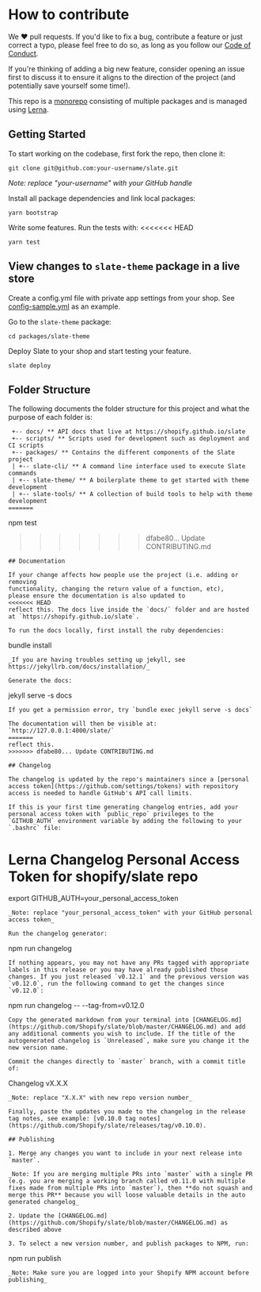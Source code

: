 # How to contribute

We ❤️ pull requests. If you'd like to fix a bug, contribute a feature or just correct a typo, please feel free to do so, as long as you follow our [Code of Conduct](https://github.com/Shopify/slate/blob/master/CODE_OF_CONDUCT.md).

If you're thinking of adding a big new feature, consider opening an issue first to discuss it to ensure it aligns to the direction of the project (and potentially save yourself some time!).

This repo is a [monorepo](https://github.com/babel/babel/blob/master/doc/design/monorepo.md) consisting of multiple packages and is managed using [Lerna](https://github.com/lerna/lerna).

## Getting Started

To start working on the codebase, first fork the repo, then clone it:

```
git clone git@github.com:your-username/slate.git
```

_Note: replace "your-username" with your GitHub handle_

Install all package dependencies and link local packages:

```
yarn bootstrap
```

Write some features. Run the tests with:
<<<<<<< HEAD

```
yarn test
```

## View changes to `slate-theme` package in a live store

Create a config.yml file with private app settings from your shop. See [config-sample.yml](https://github.com/Shopify/slate/blob/master/packages/slate-theme/config-sample.yml) as an example.

Go to the `slate-theme` package:

```
cd packages/slate-theme
```

Deploy Slate to your shop and start testing your feature.

```
slate deploy
```

## Folder Structure

The following documents the folder structure for this project and what the purpose of each folder is:

```
 +-- docs/ ** API docs that live at https://shopify.github.io/slate
 +-- scripts/ ** Scripts used for development such as deployment and CI scripts
 +-- packages/ ** Contains the different components of the Slate project
 | +-- slate-cli/ ** A command line interface used to execute Slate commands
 | +-- slate-theme/ ** A boilerplate theme to get started with theme development
 | +-- slate-tools/ ** A collection of build tools to help with theme development
=======
```

npm test

> > > > > > > dfabe80... Update CONTRIBUTING.md

```
## Documentation

If your change affects how people use the project (i.e. adding or removing
functionality, changing the return value of a function, etc),
please ensure the documentation is also updated to
<<<<<<< HEAD
reflect this. The docs live inside the `docs/` folder and are hosted
at `https://shopify.github.io/slate`.

To run the docs locally, first install the ruby dependencies:
```

bundle install

```
_If you are having troubles setting up jekyll, see https://jekyllrb.com/docs/installation/_

Generate the docs:
```

jekyll serve -s docs

```
If you get a permission error, try `bundle exec jekyll serve -s docs`

The documentation will then be visible at:
`http://127.0.0.1:4000/slate/`
=======
reflect this.
>>>>>>> dfabe80... Update CONTRIBUTING.md

## Changelog

The changelog is updated by the repo's maintainers since a [personal access token](https://github.com/settings/tokens) with repository access is needed to handle GitHub's API call limits.

If this is your first time generating changelog entries, add your personal access token with `public_repo` privileges to the `GITHUB_AUTH` environment variable by adding the following to your `.bashrc` file:
```

# Lerna Changelog Personal Access Token for shopify/slate repo

export GITHUB_AUTH=your_personal_access_token

```
_Note: replace "your_personal_access_token" with your GitHub personal access token_

Run the changelog generator:
```

npm run changelog

```
If nothing appears, you may not have any PRs tagged with appropriate labels in this release or you may have already published those changes. If you just released `v0.12.1` and the previous version was `v0.12.0`, run the following command to get the changes since `v0.12.0`:
```

npm run changelog -- --tag-from=v0.12.0

```
Copy the generated markdown from your terminal into [CHANGELOG.md](https://github.com/Shopify/slate/blob/master/CHANGELOG.md) and add any additional comments you wish to include. If the title of the autogenerated changelog is `Unreleased`, make sure you change it the new version name.

Commit the changes directly to `master` branch, with a commit title of:
```

Changelog vX.X.X

```
_Note: replace "X.X.X" with new repo version number_

Finally, paste the updates you made to the changelog in the release tag notes, see example: [v0.10.0 tag notes](https://github.com/Shopify/slate/releases/tag/v0.10.0).

## Publishing

1. Merge any changes you want to include in your next release into `master`.

_Note: If you are merging multiple PRs into `master` with a single PR (e.g. you are merging a working branch called v0.11.0 with multiple fixes made from multiple PRs into `master`), then **do not squash and merge this PR** because you will loose valuable details in the auto generated changelog_

2. Update the [CHANGELOG.md](https://github.com/Shopify/slate/blob/master/CHANGELOG.md) as described above

3. To select a new version number, and publish packages to NPM, run:
```

npm run publish

```
_Note: Make sure you are logged into your Shopify NPM account before publishing_
```
